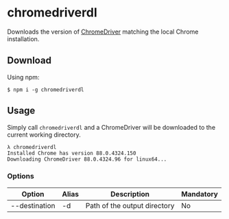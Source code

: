 # chromedriverdl

Downloads the version of [ChromeDriver](https://chromedriver.chromium.org/) matching the local Chrome installation.

## Download
Using npm:
```shell
$ npm i -g chromedriverdl
```

## Usage
Simply call `chromedriverdl` and a ChromeDriver will be downloaded to the current working directory.

```shell
λ chromedriverdl
Installed Chrome has version 88.0.4324.150
Downloading ChromeDriver 88.0.4324.96 for linux64...
```

### Options
| Option        | Alias | Description                  | Mandatory |
|---------------|-------|------------------------------|-----------|
| --destination | -d    | Path of the output directory | No        |
